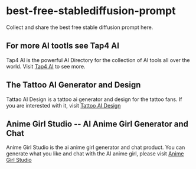 # best-free-stablediffusion-prompt
Collect and share the best free stable diffusion prompt here.

## For more AI tootls see Tap4 AI

Tap4 AI is the powerful AI Directory for the collection of AI tools all over the world. Visit [Tap4 AI](https://tap4.ai) to see more.

## The Tattoo AI Generator and Design
Tattao AI Design is a tattoo ai generator and design for the tattoo fans. If you are interested with it, visit [Tattoo AI Design](https://tattooai.design)

## Anime Girl Studio -- AI Anime Girl Generator and Chat
Anime Girl Studio is the ai anime girl generator and chat product. You can generate what you like and chat with the AI anime girl, please visit [Anime Girl Studio](https://animegirl.studio)
